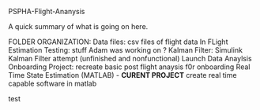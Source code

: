 PSPHA-Flight-Ananysis

A quick summary of what is going on here.

FOLDER ORGANIZATION:
Data files: csv files of flight data
In FLight Estimation Testing: stuff Adam was working on ?
Kalman Filter: Simulink Kalman Filter attempt (unfinished and nonfunctional)
Launch Data Anaylsis
Onboarding Project: recreate basic post flight anaysis f0r onboarding
Real Time State Estimation (MATLAB) - **CURENT PROJECT** create real time capable software in matlab

test